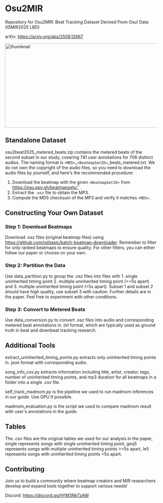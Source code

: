# Osu2MIR

Repository for Osu2MIR: Beat Tracking Dataset Derived From Osu! Data (ISMIR2025 LBD)

arXiv: https://arxiv.org/abs/2509.12667

<img width="680" height="277" alt="thumbnail" src="https://github.com/user-attachments/assets/12fcc65d-6b9c-43a3-b0cf-9ae07aada290" />



## Standalone Dataset

osu2beat2025_metered_beats.zip contains the metered beats of the second subset in our study, covering 741 user annotations for 708 distinct audios. The naming format is `<MD5>`_`<BeatmapSetID>`_beats_metered.txt. We do not own the copyright of the audio files, so you need to download the audio files by yourself, and here's the recommended procedure:

1. Download the beatmap with the given `<BeatmapSetID>` from https://osu.ppy.sh/beatmapsets/`<BeatmapSetID>`.
2. Extract the `.osz` file to obtain the MP3.
3. Compute the MD5 checksum of the MP3 and verify it matches `<MD5>`.


## Constructing Your Own Dataset

### Step 1: Download Beatmaps

Download .osz files (original beatmap files) using https://github.com/nzbasic/batch-beatmap-downloader. Remember to filter for only ranked beatmaps to ensure quality. For other filters, you can either follow our paper or choose on your own.

### Step 2: Partition the Data

Use data_partition.py to group the .osz files into files with 1. single uninherited timing point 2. multiple uninherited timing point (>=5s apart) and 3. multiple uninherited timing point (<5s apart). Subset 1 and subset 2 should have high quality, use subset 3 with caution. Further details are in the paper. Feel free to experiment with other conditions.

### Step 3: Convert to Metered Beats

Use data_conversion.py to convert .osz files into audio and corresponding metered beat annotations in .txt format, which are typically used as ground truth in beat and downbeat tracking research.

## Additional Tools

extract_uninherited_timing_points.py extracts only uninherited timing points in .json format with corresponding audio.

song_info_csv.py extracts information including title, artist, creator, tags, number of uninherited timing points, and mp3 duration for all beatmaps in a folder into a single .csv file.

self_track_madmom.py is the pipeline we used to run madmom inferences in our guide. Use GPU if possible.

madmom_evaluation.py is the script we used to compare madmom result with user's annotations in the guide.

## Tables

The .csv files are the original tables we used for our analysis in the paper, single represents songs with single uninherited timing point, geq5 represents songs with multiple uninherited timing points >=5s apart, le5 represents songs with uninherited timing points <5s apart.

## Contributing

Join us to build a community where beatmap creators and MIR researchers develop and expand tools together to support various needs!

Discord: https://discord.gg/hYM3NkTzAW
